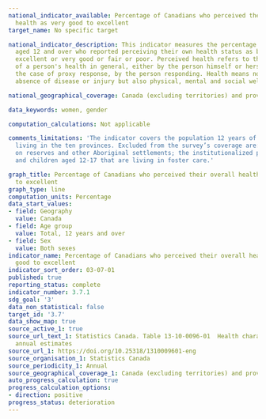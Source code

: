 ```yaml
---
national_indicator_available: Percentage of Canadians who perceived their overall
  health as very good to excellent
target_name: No specific target

national_indicator_description: This indicator measures the percentage of Canadians
  aged 12 and over who reported perceiving their own health status as being either
  excellent or very good or fair or poor. Perceived health refers to the perception
  of a person's health in general, either by the person himself or herself, or, in
  the case of proxy response, by the person responding. Health means not only the
  absence of disease or injury but also physical, mental and social well-being.

national_geographical_coverage: Canada (excluding territories) and provinces

data_keywords: women, gender

computation_calculations: Not applicable

comments_limitations: 'The indicator covers the population 12 years of age and over
  living in the ten provinces. Excluded from the survey’s coverage are: persons living
  on reserves and other Aboriginal settlements; the institutionalized population,
  and children aged 12-17 that are living in foster care.'

graph_title: Percentage of Canadians who perceived their overall health as very good
  to excellent
graph_type: line
computation_units: Percentage
data_start_values:
- field: Geography
  value: Canada
- field: Age group
  value: Total, 12 years and over
- field: Sex
  value: Both sexes
indicator_name: Percentage of Canadians who perceived their overall health as very
  good to excellent
indicator_sort_order: 03-07-01
published: true
reporting_status: complete
indicator_number: 3.7.1
sdg_goal: '3'
data_non_statistical: false
target_id: '3.7'
data_show_map: true
source_active_1: true
source_url_text_1: Statistics Canada. Table 13-10-0096-01  Health characteristics,
  annual estimates
source_url_1: https://doi.org/10.25318/1310009601-eng
source_organisation_1: Statistics Canada
source_periodicity_1: Annual
source_geographical_coverage_1: Canada (excluding territories) and provinces
auto_progress_calculation: true
progress_calculation_options:
- direction: positive
progress_status: deterioration
---
```

